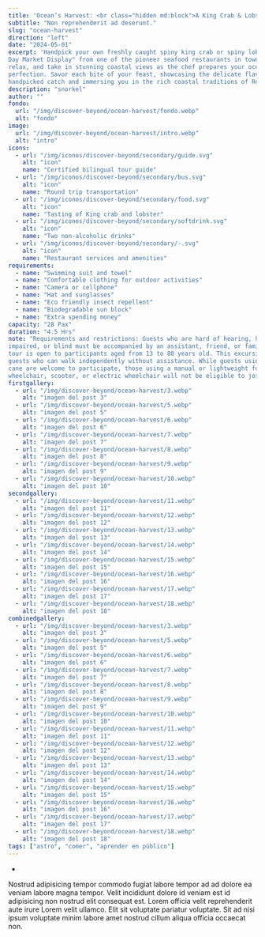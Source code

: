 ```yaml
---
title: 'Ocean’s Harvest: <br class="hidden md:block">A King Crab & Lobster Feast '
subtitle: "Non reprehenderit ad deserunt."
slug: "ocean-harvest"
direction: "left"
date: "2024-05-01"
excerpt: 'Handpick your own freshly caught spiny king crab or spiny lobster at the "Catch of the
Day Market Display" from one of the pioneer seafood restaurants in town. Sit back,
relax, and take in stunning coastal views as the chef prepares your ocean harvest to
perfection. Savor each bite of your feast, showcasing the delicate flavors of your
handpicked catch and immersing you in the rich coastal traditions of Roatán.'
description: "snorkel"
author: ""
fondo:
  url: "/img/discover-beyond/ocean-harvest/fondo.webp"
  alt: "fondo"
image:
  url: "/img/discover-beyond/ocean-harvest/intro.webp"
  alt: "intro"
icons:
  - url: "/img/iconos/discover-beyond/secondary/guide.svg"
    alt: "icon"
    name: "Certified bilingual tour guide"
  - url: "/img/iconos/discover-beyond/secondary/bus.svg"
    alt: "icon"
    name: "Round trip transportation"
  - url: "/img/iconos/discover-beyond/secondary/food.svg"
    alt: "icon"
    name: "Tasting of King crab and lobster"
  - url: "/img/iconos/discover-beyond/secondary/softdrink.svg"
    alt: "icon"
    name: "Two non-alcoholic drinks"
  - url: "/img/iconos/discover-beyond/secondary/-.svg"
    alt: "icon"
    name: "Restaurant services and amenities"
requirements:
  - name: "Swimming suit and towel"
  - name: "Comfortable clothing for outdoor activities"
  - name: "Camera or cellphone"
  - name: "Hat and sunglasses"
  - name: "Eco friendly insect repellent"
  - name: "Biodegradable sun block"
  - name: "Extra spending money"
capacity: "28 Pax"
duration: "4.5 Hrs"
note: "Requirements and restrictions: Guests who are hard of hearing, hearing
impaired, or blind must be accompanied by an assistant, friend, or family member. The
tour is open to participants aged from 13 to 80 years old. This excursion is suitable for
guests who can walk independently without assistance. While guests using a walker or
cane are welcome to participate, those using a manual or lightweight folding
wheelchair, scooter, or electric wheelchair will not be eligible to join."
firstgallery:
  - url: "/img/discover-beyond/ocean-harvest/3.webp"
    alt: "imagen del post 3"
  - url: "/img/discover-beyond/ocean-harvest/5.webp"
    alt: "imagen del post 5"
  - url: "/img/discover-beyond/ocean-harvest/6.webp"
    alt: "imagen del post 6"
  - url: "/img/discover-beyond/ocean-harvest/7.webp"
    alt: "imagen del post 7"
  - url: "/img/discover-beyond/ocean-harvest/8.webp"
    alt: "imagen del post 8"
  - url: "/img/discover-beyond/ocean-harvest/9.webp"
    alt: "imagen del post 9"
  - url: "/img/discover-beyond/ocean-harvest/10.webp"
    alt: "imagen del post 10"
secondgallery:
  - url: "/img/discover-beyond/ocean-harvest/11.webp"
    alt: "imagen del post 11"
  - url: "/img/discover-beyond/ocean-harvest/12.webp"
    alt: "imagen del post 12"
  - url: "/img/discover-beyond/ocean-harvest/13.webp"
    alt: "imagen del post 13"
  - url: "/img/discover-beyond/ocean-harvest/14.webp"
    alt: "imagen del post 14"
  - url: "/img/discover-beyond/ocean-harvest/15.webp"
    alt: "imagen del post 15"
  - url: "/img/discover-beyond/ocean-harvest/16.webp"
    alt: "imagen del post 16"
  - url: "/img/discover-beyond/ocean-harvest/17.webp"
    alt: "imagen del post 17"
  - url: "/img/discover-beyond/ocean-harvest/18.webp"
    alt: "imagen del post 18"
combinedgallery:
  - url: "/img/discover-beyond/ocean-harvest/3.webp"
    alt: "imagen del post 3"
  - url: "/img/discover-beyond/ocean-harvest/5.webp"
    alt: "imagen del post 5"
  - url: "/img/discover-beyond/ocean-harvest/6.webp"
    alt: "imagen del post 6"
  - url: "/img/discover-beyond/ocean-harvest/7.webp"
    alt: "imagen del post 7"
  - url: "/img/discover-beyond/ocean-harvest/8.webp"
    alt: "imagen del post 8"
  - url: "/img/discover-beyond/ocean-harvest/9.webp"
    alt: "imagen del post 9"
  - url: "/img/discover-beyond/ocean-harvest/10.webp"
    alt: "imagen del post 10"
  - url: "/img/discover-beyond/ocean-harvest/11.webp"
    alt: "imagen del post 11"
  - url: "/img/discover-beyond/ocean-harvest/12.webp"
    alt: "imagen del post 12"
  - url: "/img/discover-beyond/ocean-harvest/13.webp"
    alt: "imagen del post 13"
  - url: "/img/discover-beyond/ocean-harvest/14.webp"
    alt: "imagen del post 14"
  - url: "/img/discover-beyond/ocean-harvest/15.webp"
    alt: "imagen del post 15"
  - url: "/img/discover-beyond/ocean-harvest/16.webp"
    alt: "imagen del post 16"
  - url: "/img/discover-beyond/ocean-harvest/17.webp"
    alt: "imagen del post 17"
  - url: "/img/discover-beyond/ocean-harvest/18.webp"
    alt: "imagen del post 18"
tags: ["astro", "comer", "aprender en público"]
---
```

-

Nostrud adipisicing tempor commodo fugiat labore tempor ad ad dolore ea veniam labore magna tempor. Velit incididunt dolore id veniam est id adipisicing non nostrud elit consequat est. Lorem officia velit reprehenderit aute irure Lorem velit ullamco. Elit sit voluptate pariatur voluptate. Sit ad nisi ipsum voluptate minim labore amet nostrud cillum aliqua officia occaecat non.
